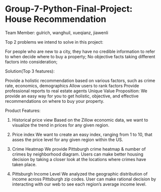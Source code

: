 # Group-7-Python-Final-Project: House Recommendation
Team Member: gulrich, wanghuil, xueqianz, jiawenli

Top 2 problems we intend to solve in this project:

For people who are new to a city, they have no credible information to refer to when decide where to buy a property;
No objective facts taking different factors into consideration;

Solution(Top 3 features):

Provide a holistic recommendation based on various factors, such as crime rate, economics, demographics Allow users to rank factors
Provide professional reports to real estate agents
Unique Value Proposition: We provide an easy way for you to get holistic, objective, and effective recommendations on where to buy your property.

Product Features:
1. Historical price view
  Based on the Zillow economic data, we want to visualize the trend in prices for any given region.

2. Price index
  We want to create an easy index, ranging from 1 to 10, that asses the price level for any given region within the US.
  
3. Crime Heatmap
  We provide Pittsburgh crime heatmap & number of crimes by neighborhood diagram. Users can make better housing decision by taking a closer look at the locations where crimes have taken place.
  
4. Pittsburgh Income Level 
  We analyzed the geographic distribution of income across Pittsburgh zip codes. User can make rational decision by interacting with our web to see each region’s average income level.



